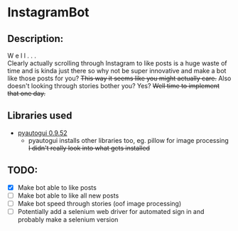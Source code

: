 # InstagramBot
## Description:
W e l l . . .<br>
Clearly actually scrolling through Instagram to like posts is a huge waste of time and is kinda just there so why not be super innovative and make a bot like those posts for you? ~~This way it seems like you might actually care.~~ Also doesn't looking through stories bother you? Yes? ~~Well time to implement that one day.~~ 
## Libraries used
* [pyautogui 0.9.52](https://pyautogui.readthedocs.io/en/latest/)
  * pyautogui installs other libraries too, eg. pillow for image processing ~~I didn't really look into what gets installed~~
## TODO:
- [X] Make bot able to like posts
- [ ] Make bot able to like all new posts
- [ ] Make bot speed through stories (oof image processing)
- [ ] Potentially add a selenium web driver for automated sign in and probably make a selenium version

